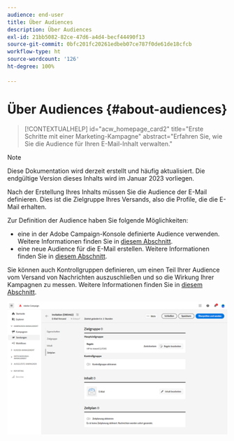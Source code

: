 ```yaml
---
audience: end-user
title: Über Audiences
description: Über Audiences
exl-id: 21bb5082-82ce-47d6-a4d4-becf44490f13
source-git-commit: 0bfc201fc20261edbeb07ce787f0de61de18cfcb
workflow-type: ht
source-wordcount: '126'
ht-degree: 100%

---
```


# Über Audiences {#about-audiences}

>[!CONTEXTUALHELP]
>id="acw_homepage_card2"
>title="Erste Schritte mit einer Marketing-Kampagne"
>abstract="Erfahren Sie, wie Sie die Audience für Ihren E-Mail-Inhalt verwalten."

>[!NOTE]
>
>Diese Dokumentation wird derzeit erstellt und häufig aktualisiert. Die endgültige Version dieses Inhalts wird im Januar 2023 vorliegen.

<!--
Audience only created for the delivery, not available later-->


<!--
Three ways:
* existing audience

Campaign or AEP Audiences

* create new on the fly

query like AEP segment builder (same component with campaign data)

* import from file

show use case with a new audience creation (or import from file?)

control groups like acc: exract, random, based on attribute
-->

Nach der Erstellung Ihres Inhalts müssen Sie die Audience der E-Mail definieren. Dies ist die Zielgruppe Ihres Versands, also die Profile, die die E-Mail erhalten.

Zur Definition der Audience haben Sie folgende Möglichkeiten:

* eine in der Adobe Campaign-Konsole definierte Audience verwenden. Weitere Informationen finden Sie in [diesem Abschnitt](add-audience.md).
* eine neue Audience für die E-Mail erstellen. Weitere Informationen finden Sie in [diesem Abschnitt](segment-builder.md).

Sie können auch Kontrollgruppen definieren, um einen Teil Ihrer Audience vom Versand von Nachrichten auszuschließen und so die Wirkung Ihrer Kampagnen zu messen. Weitere Informationen finden Sie in [diesem Abschnitt](control-group.md).

![](assets/about-audience.png)
